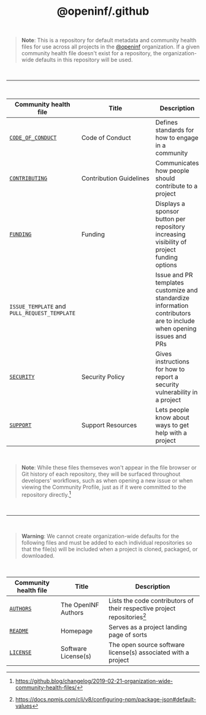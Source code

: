 <div align="center">

# @openinf/.github

</div>

<br />

> **Note**: This is a repository for default metadata and community health files
> for use across all projects in the [@openinf](https://github.com/openinf)
> organization. If a given community health file doesn't exist for a repository,
> the organization-wide defaults in this repository will be used.

<br />

---

<br />

| Community health file                        | Title                        | Description                                                                                                          |
| -------------------------------------------- | ---------------------------- | -------------------------------------------------------------------------------------------------------------------- |
| [`CODE_OF_CONDUCT`]                          | Code&nbsp;of&nbsp;Conduct    | Defines standards for how to engage in a community                                                                   |
| [`CONTRIBUTING`]                             | Contribution&nbsp;Guidelines | Communicates how people should contribute to a project                                                               |
| [`FUNDING`]                                  | Funding                      | Displays a sponsor button per repository increasing visibility of project funding options                            |
| `ISSUE_TEMPLATE` and `PULL_REQUEST_TEMPLATE` |                              | Issue and PR templates customize and standardize information contributors are to include when opening issues and PRs |
| [`SECURITY`]                                 | Security&nbsp;Policy         | Gives instructions for how to report a security vulnerability in a project                                           |
| [`SUPPORT`]                                  | Support&nbsp;Resources       | Lets people know about ways to get help with a project                                                               |

<br />

> **Note**: While these files themseves won't appear in the file browser or Git
> history of each repository, they will be surfaced throughout developers'
> workflows, such as when opening a new issue or when viewing the Community
> Profile, just as if it were committed to the repository directly.[^1]

<br />

---

<br />

> **Warning**: We cannot create organization-wide defaults for the following
> files and must be added to each individual repositories so that the file(s)
> will be included when a project is cloned, packaged, or downloaded.

<br />

| Community health file | Title               | Description                                                              |
| --------------------- | ------------------- | ------------------------------------------------------------------------ |
| [`AUTHORS`]           | The OpenINF Authors | Lists the code contributors of their respective project repositories[^2] |
| [`README`]            | Homepage            | Serves as a project landing page of sorts                                |
| [`LICENSE`]           | Software License(s) | The open source software license(s) associated with a project            |

[^1]:
    https://github.blog/changelog/2019-02-21-organization-wide-community-health-files/

[^2]: https://docs.npmjs.com/cli/v8/configuring-npm/package-json#default-values

[`AUTHORS`]: https://github.com/openinf/.github/blob/HEAD/AUTHORS.md "List of people who have contributed code to this project"
[`CODE_OF_CONDUCT`]: https://github.com/openinf/.github/blob/HEAD/CODE_OF_CONDUCT.md "Standards for how to engage with this project community"
[`CONTRIBUTING`]: https://github.com/openinf/.github/blob/HEAD/CONTRIBUTING.md "Contribution guidelines for this project"
[`FUNDING`]: https://github.com/openinf/.github/blob/HEAD/FUNDING.md "Funding options for this project"
[`LICENSE`]: https://github.com/openinf/.github/blob/HEAD/LICENSE.md "The open source software license(s) associated with this project"
[`README`]: https://github.com/openinf/.github/blob/HEAD/README.md "The landing/home page of this project"
[`SECURITY`]: https://github.com/openinf/.github/blob/HEAD/SECURITY.md "Instructions for how to report a security vulnerability with this project"
[`SUPPORT`]: https://github.com/openinf/.github/blob/HEAD/SUPPORT.md "Where to get help on this project"
